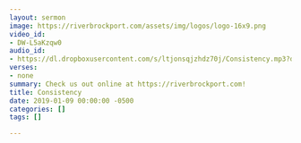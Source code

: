 ```yaml
---
layout: sermon
image: https://riverbrockport.com/assets/img/logos/logo-16x9.png
video_id:
- DW-L5aKzqw0
audio_id:
- https://dl.dropboxusercontent.com/s/ltjonsqjzhdz70j/Consistency.mp3?dl=0
verses:
- none
summary: Check us out online at https://riverbrockport.com!
title: Consistency
date: 2019-01-09 00:00:00 -0500
categories: []
tags: []

---
```

